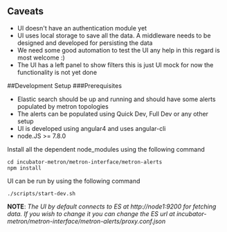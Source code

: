## Caveats
* UI doesn't have an authentication module yet
* UI uses local storage to save all the data.  A middleware needs to be designed and developed for persisting the data
* We need some good automation to test the UI any help in this regard is most welcome :)
* The UI has a left panel to show filters this is just UI mock for now the functionality is not yet done

##Development Setup
###Prerequisites
* Elastic search should be up and running and should have some alerts populated by metron topologies
* The alerts can be populated using Quick Dev, Full Dev  or any other setup
* UI is developed using angular4 and uses angular-cli
* node.JS >= 7.8.0

Install all the dependent node_modules using the following command
```
cd incubator-metron/metron-interface/metron-alerts
npm install
```
UI can be run by using the following command
```
./scripts/start-dev.sh
```
**NOTE**: *The UI by default connects to ES at http://node1:9200 for fetching data. If you wish to change it you can change the ES url at incubator-metron/metron-interface/metron-alerts/proxy.conf.json*